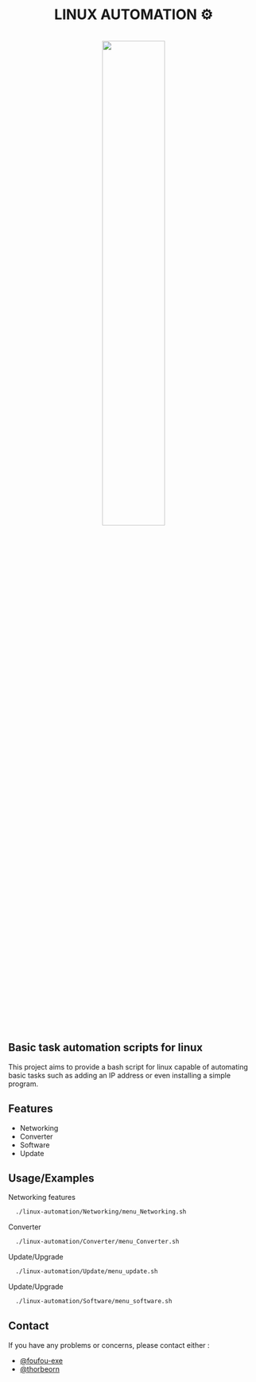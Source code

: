 <div align="center"><h1>LINUX AUTOMATION ⚙️</h1></div>
</br>

<div align="center"><img src=https://raw.githubusercontent.com/thorbeorn/linux-automation/main/Logo/logo.jpeg width=50%></div>
</br>
</br>

## Basic task automation scripts for linux

This project aims to provide a bash script for linux capable of automating basic tasks such as adding an IP address or even installing a simple program.

## Features

- Networking
- Converter
- Software
- Update

## Usage/Examples

Networking features
```BASH
  ./linux-automation/Networking/menu_Networking.sh
```
Converter
```BASH
  ./linux-automation/Converter/menu_Converter.sh
```
Update/Upgrade
```BASH
  ./linux-automation/Update/menu_update.sh
```
Update/Upgrade
```BASH
  ./linux-automation/Software/menu_software.sh
```

## Contact
If you have any problems or concerns, please contact either :
- [@foufou-exe](https://github.com/Foufou-exe)
- [@thorbeorn](https://github.com/thorbeorn)
